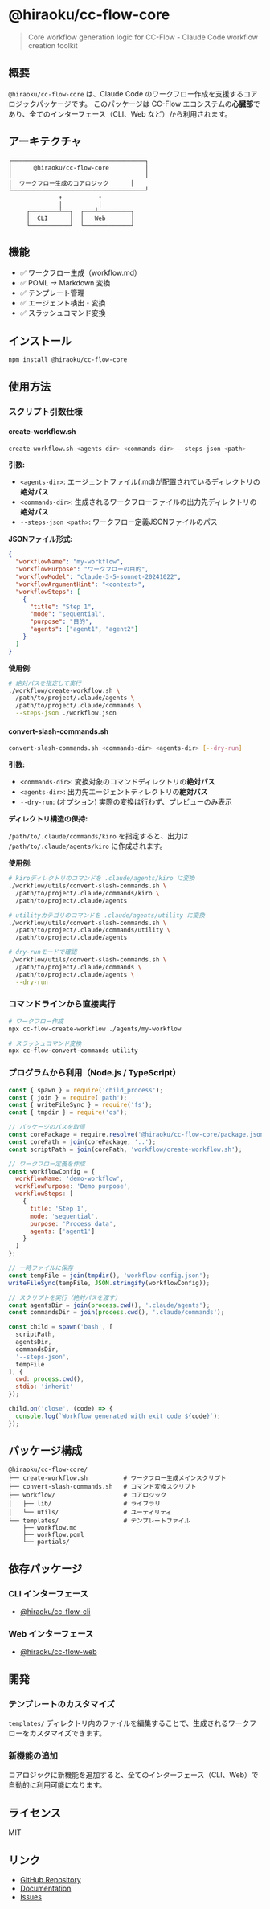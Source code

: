 # @hiraoku/cc-flow-core

> Core workflow generation logic for CC-Flow - Claude Code workflow creation toolkit

## 概要

`@hiraoku/cc-flow-core` は、Claude Code のワークフロー作成を支援するコアロジックパッケージです。
このパッケージは CC-Flow エコシステムの**心臓部**であり、全てのインターフェース（CLI、Web など）から利用されます。

## アーキテクチャ

```
┌─────────────────────────────────────┐
│      @hiraoku/cc-flow-core          │
│                                     │
│  ワークフロー生成のコアロジック      │
└─────────────────────────────────────┘
              ↑          ↑
              │          │
     ┌────────┴──┐  ┌───┴─────────┐
     │  CLI      │  │   Web       │
     └───────────┘  └─────────────┘
```

## 機能

- ✅ ワークフロー生成（workflow.md）
- ✅ POML → Markdown 変換
- ✅ テンプレート管理
- ✅ エージェント検出・変換
- ✅ スラッシュコマンド変換

## インストール

```bash
npm install @hiraoku/cc-flow-core
```

## 使用方法

### スクリプト引数仕様

#### create-workflow.sh

```bash
create-workflow.sh <agents-dir> <commands-dir> --steps-json <path>
```

**引数:**
- `<agents-dir>`: エージェントファイル(.md)が配置されているディレクトリの**絶対パス**
- `<commands-dir>`: 生成されるワークフローファイルの出力先ディレクトリの**絶対パス**
- `--steps-json <path>`: ワークフロー定義JSONファイルのパス

**JSONファイル形式:**

```json
{
  "workflowName": "my-workflow",
  "workflowPurpose": "ワークフローの目的",
  "workflowModel": "claude-3-5-sonnet-20241022",
  "workflowArgumentHint": "<context>",
  "workflowSteps": [
    {
      "title": "Step 1",
      "mode": "sequential",
      "purpose": "目的",
      "agents": ["agent1", "agent2"]
    }
  ]
}
```

**使用例:**

```bash
# 絶対パスを指定して実行
./workflow/create-workflow.sh \
  /path/to/project/.claude/agents \
  /path/to/project/.claude/commands \
  --steps-json ./workflow.json
```

#### convert-slash-commands.sh

```bash
convert-slash-commands.sh <commands-dir> <agents-dir> [--dry-run]
```

**引数:**
- `<commands-dir>`: 変換対象のコマンドディレクトリの**絶対パス**
- `<agents-dir>`: 出力先エージェントディレクトリの**絶対パス**
- `--dry-run`: (オプション) 実際の変換は行わず、プレビューのみ表示

**ディレクトリ構造の保持:**

`/path/to/.claude/commands/kiro` を指定すると、出力は `/path/to/.claude/agents/kiro` に作成されます。

**使用例:**

```bash
# kiroディレクトリのコマンドを .claude/agents/kiro に変換
./workflow/utils/convert-slash-commands.sh \
  /path/to/project/.claude/commands/kiro \
  /path/to/project/.claude/agents

# utilityカテゴリのコマンドを .claude/agents/utility に変換
./workflow/utils/convert-slash-commands.sh \
  /path/to/project/.claude/commands/utility \
  /path/to/project/.claude/agents

# dry-runモードで確認
./workflow/utils/convert-slash-commands.sh \
  /path/to/project/.claude/commands \
  /path/to/project/.claude/agents \
  --dry-run
```

### コマンドラインから直接実行

```bash
# ワークフロー作成
npx cc-flow-create-workflow ./agents/my-workflow

# スラッシュコマンド変換
npx cc-flow-convert-commands utility
```

### プログラムから利用（Node.js / TypeScript）

```javascript
const { spawn } = require('child_process');
const { join } = require('path');
const { writeFileSync } = require('fs');
const { tmpdir } = require('os');

// パッケージのパスを取得
const corePackage = require.resolve('@hiraoku/cc-flow-core/package.json');
const corePath = join(corePackage, '..');
const scriptPath = join(corePath, 'workflow/create-workflow.sh');

// ワークフロー定義を作成
const workflowConfig = {
  workflowName: 'demo-workflow',
  workflowPurpose: 'Demo purpose',
  workflowSteps: [
    {
      title: 'Step 1',
      mode: 'sequential',
      purpose: 'Process data',
      agents: ['agent1']
    }
  ]
};

// 一時ファイルに保存
const tempFile = join(tmpdir(), 'workflow-config.json');
writeFileSync(tempFile, JSON.stringify(workflowConfig));

// スクリプトを実行（絶対パスを渡す）
const agentsDir = join(process.cwd(), '.claude/agents');
const commandsDir = join(process.cwd(), '.claude/commands');

const child = spawn('bash', [
  scriptPath,
  agentsDir,
  commandsDir,
  '--steps-json',
  tempFile
], {
  cwd: process.cwd(),
  stdio: 'inherit'
});

child.on('close', (code) => {
  console.log(`Workflow generated with exit code ${code}`);
});
```

## パッケージ構成

```
@hiraoku/cc-flow-core/
├── create-workflow.sh          # ワークフロー生成メインスクリプト
├── convert-slash-commands.sh   # コマンド変換スクリプト
├── workflow/                   # コアロジック
│   ├── lib/                    # ライブラリ
│   └── utils/                  # ユーティリティ
└── templates/                  # テンプレートファイル
    ├── workflow.md
    ├── workflow.poml
    └── partials/
```

## 依存パッケージ

### CLI インターフェース
- [@hiraoku/cc-flow-cli](https://www.npmjs.com/package/@hiraoku/cc-flow-cli)

### Web インターフェース
- [@hiraoku/cc-flow-web](https://www.npmjs.com/package/@hiraoku/cc-flow-web)

## 開発

### テンプレートのカスタマイズ

`templates/` ディレクトリ内のファイルを編集することで、生成されるワークフローをカスタマイズできます。

### 新機能の追加

コアロジックに新機能を追加すると、全てのインターフェース（CLI、Web）で自動的に利用可能になります。

## ライセンス

MIT

## リンク

- [GitHub Repository](https://github.com/hiraoku/cc-flow)
- [Documentation](https://github.com/hiraoku/cc-flow#readme)
- [Issues](https://github.com/hiraoku/cc-flow/issues)

